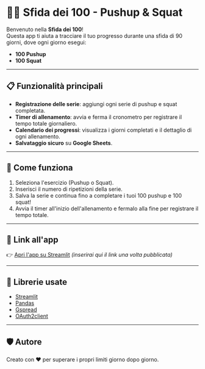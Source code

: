 # 🏋️‍♂️ Sfida dei 100 - Pushup & Squat

Benvenuto nella **Sfida dei 100**!  
Questa app ti aiuta a tracciare il tuo progresso durante una sfida di 90 giorni, dove ogni giorno esegui:

- **100 Pushup**
- **100 Squat**

---

## 📋 Funzionalità principali

- **Registrazione delle serie**: aggiungi ogni serie di pushup e squat completata.
- **Timer di allenamento**: avvia e ferma il cronometro per registrare il tempo totale giornaliero.
- **Calendario dei progressi**: visualizza i giorni completati e il dettaglio di ogni allenamento.
- **Salvataggio sicuro** su **Google Sheets**.

---

## 🚀 Come funziona

1. Seleziona l'esercizio (Pushup o Squat).
2. Inserisci il numero di ripetizioni della serie.
3. Salva la serie e continua fino a completare i tuoi 100 pushup e 100 squat!
4. Avvia il timer all'inizio dell'allenamento e fermalo alla fine per registrare il tempo totale.

---

## 🔗 Link all'app

👉 [Apri l'app su Streamlit](#) *(inserirai qui il link una volta pubblicata)*

---

## 📜 Librerie usate

- [Streamlit](https://streamlit.io/)
- [Pandas](https://pandas.pydata.org/)
- [Gspread](https://gspread.readthedocs.io/en/latest/)
- [OAuth2client](https://pypi.org/project/oauth2client/)

---

## 🛡️ Autore

Creato con ❤️ per superare i propri limiti giorno dopo giorno.
